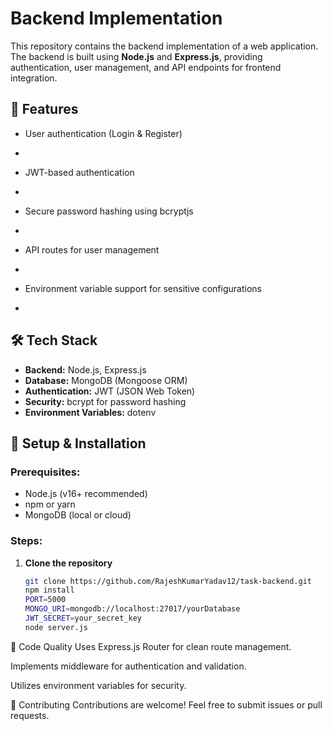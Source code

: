 # Backend Implementation


This repository contains the backend implementation of a web application. The backend is built using **Node.js** and **Express.js**, providing authentication, user management, and API endpoints for frontend integration.


## 🚀 Features

- User authentication (Login & Register)
- 
- JWT-based authentication
- 
- Secure password hashing using bcryptjs
- 
- API routes for user management
- 
- Environment variable support for sensitive configurations

- 

## 🛠️ Tech Stack

- **Backend:** Node.js, Express.js
- **Database:** MongoDB (Mongoose ORM)
- **Authentication:** JWT (JSON Web Token)
- **Security:** bcrypt for password hashing
- **Environment Variables:** dotenv



## 🚀 Setup & Installation


### Prerequisites:
- Node.js (v16+ recommended)
- npm or yarn
- MongoDB (local or cloud)



### Steps:

1. **Clone the repository**
   ```sh
   git clone https://github.com/RajeshKumarYadav12/task-backend.git
   npm install
   PORT=5000
   MONGO_URI=mongodb://localhost:27017/yourDatabase
   JWT_SECRET=your_secret_key
   node server.js


📜 Code Quality
Uses Express.js Router for clean route management.

Implements middleware for authentication and validation.

Utilizes environment variables for security.

🤝 Contributing
Contributions are welcome! Feel free to submit issues or pull requests.








